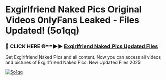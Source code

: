 # Exgirlfriend Naked Pics Original Videos 0nlyFans Leaked - Files Updated! (5o1qq)

<h3>🔴 CLICK HERE 🌐==►► <a href="https://tinyurl.com/up5wt9bj" rel="nofollow">Exgirlfriend Naked Pics Updated Files</a></h3>

Get Exgirlfriend Naked Pics and all content. Now you can access all videos and pictures of Exgirlfriend Naked Pics. New Updated Files 2025!

[![5o1qq](https://i.imgur.com/ABiUzMV.gif)](https://tinyurl.com/up5wt9bj)

